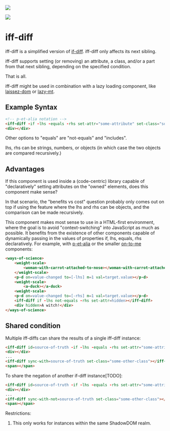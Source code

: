 <a href="https://nodei.co/npm/iff-diff/"><img src="https://nodei.co/npm/iff-diff.png"></a>

<img src="https://badgen.net/bundlephobia/minzip/iff-diff">

# iff-diff


iff-diff is a simplified version of [if-diff](https://github.com/bahrus/if-diff).  iff-diff only affects its next sibling.

iff-diff supports setting (or removing) an attribute, a class, and/or a part from that next sibling, depending on the specified condition.  

That is all.

iff-diff might be used in combination with a lazy loading component, like [laissez-dom](https://github.com/bahrus/laissez-dom) or [lazy-mt](https://github.com/bahrus/lazy-mt).

## Example Syntax

```html
<!-- p-et-alia notation -->
<iff-diff -if -lhs -equals -rhs set-attr="some-attribute" set-class="some-class" set-part="some-part"></iff-diff>
<div></div>
```

Other options to "equals" are "not-equals" and "includes".

lhs, rhs can be strings, numbers, or objects (in which case the two objects are compared recursively.)

## Advantages

If this component is used inside a (code-centric) library capable of "declaratively" setting attributes on the "owned" elements, does this component make sense?

In that scenario, the "benefits vs cost" question probably only comes out on top if using the feature where the lhs and rhs can be objects, and the comparison can be made recursively.

This component makes most sense to use in a HTML-first environment, where the goal is to avoid "context-switching" into JavaScript as much as possible.  It benefits from the existence of other components capable of dynamically passing in the values of properties if, lhs, equals, rhs declaratively.  For example, with [p-et-alia](https://github.com/bahrus/p-et-alia) or the smaller [on-to-me](https://github.com/bahrus/on-to-me) components:

```html
<ways-of-science>
    <weight-scale>
        <woman-with-carrot-attached-to-nose></woman-with-carrot-attached-to-nose>
    </weight-scale>
    <p-d on=value-changed to=[-lhs] m=1 val=target.value></p-d>
    <weight-scale>
        <a-duck></a-duck>
    <weight-scale>
    <p-d on=value-changed to=[-rhs] m=1 val=target.value></p-d>
    <iff-diff if -lhs not-equals -rhs set-attr=hidden></iff-diff>
    <div hidden>A witch!</div>
</ways-of-science>
```

## Shared condition

Multiple iff-diffs can share the results of a single iff-diff instance:

```html
<iff-diff id=source-of-truth -if -lhs -equals -rhs set-attr="some-attribute" set-class="some-class" set-part="some-part"></iff-diff>
<div></div>
...
<iff-diff sync-with=source-of-truth set-class="some-other-class"></iff-diff>
<span></span>
```

To share the negation of another if-diff instance[TODO]:

```html
<iff-diff id=source-of-truth -if -lhs -equals -rhs set-attr="some-attribute" set-class="some-class" set-part="some-part"></iff-diff>
<div></div>
...
<iff-diff sync-with-not=source-of-truth set-class="some-other-class"></iff-diff>
<span></span>
```

Restrictions:  

1.  This only works for instances within the same ShadowDOM realm.



